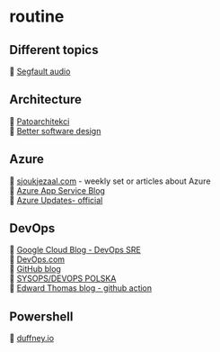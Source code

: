 # routine

## Different topics

:musical_note: [Segfault audio](https://open.spotify.com/show/6rdGy8gZmka66XsKwDDB9v?si=t2bPftutQhOXHpHo4l9X5Q)

## Architecture

:musical_note: [Patoarchitekci](https://open.spotify.com/show/13wiwR1mmHD3PTBcMt9J9J?si=V8HeU50vQ_y8A-H-eFTcCA)</br>
:musical_note: [Better software design](https://open.spotify.com/show/0QCDOJNUWnJkaq73FasfkY?si=l9DsYbepTVG02gDVrEc4XA)

## Azure

:notebook: [sjoukjezaal.com](https://sjoukjezaal.com/) - weekly set or articles about Azure</br>
:notebook: [Azure App Service Blog](https://azure.github.io/AppService/)</br>
:notebook: [Azure Updates- official](https://azure.microsoft.com/en-us/updates/)</br>

## DevOps

:notebook: [Google Cloud Blog - DevOps SRE](https://cloud.google.com/blog/products/devops-sre)</br>
:notebook: [DevOps.com](https://devops.com/)</br>
:notebook: [GitHub blog](https://github.blog/)</br>
:notebook: [SYSOPS/DEVOPS POLSKA](https://www.sysopspolska.pl/)</br>
:notebook: [Edward Thomas blog - github action](https://www.edwardthomson.com/blog/)

## Powershell

:notebook: [duffney.io](https://duffney.io/posts/)

